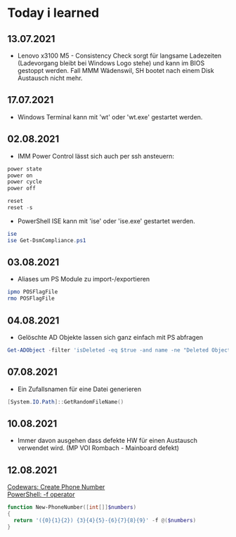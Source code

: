 # Today i learned

## 13.07.2021

- Lenovo x3100 M5 - Consistency Check sorgt für langsame Ladezeiten (Ladevorgang bleibt bei Windows Logo stehe) und kann im BIOS gestoppt werden. Fall MMM Wädenswil, SH bootet nach einem Disk Austausch nicht mehr.

## 17.07.2021

- Windows Terminal kann mit 'wt' oder 'wt.exe' gestartet werden.

## 02.08.2021

- IMM Power Control lässt sich auch per ssh ansteuern:

```powershell
power state
power on
power cycle
power off

reset
reset -s
```

- PowerShell ISE kann mit 'ise' oder 'ise.exe' gestartet werden.

```powershell
ise
ise Get-DsmCompliance.ps1
```

## 03.08.2021

- Aliases um PS Module zu import-/exportieren

```powershell
ipmo POSFlagFile
rmo POSFlagFile
```

## 04.08.2021

- Gelöschte AD Objekte lassen sich ganz einfach mit PS abfragen

```powershell
Get-ADObject -filter 'isDeleted -eq $true -and name -ne "Deleted Objects"' -includeDeletedObjects
```

## 07.08.2021

- Ein Zufallsnamen für eine Datei generieren

```powershell
[System.IO.Path]::GetRandomFileName()
```

## 10.08.2021

- Immer davon ausgehen dass defekte HW für einen Austausch verwendet wird. (MP VOI Rombach - Mainboard defekt)

## 12.08.2021

[Codewars: Create Phone Number](https://www.codewars.com/kata/525f50e3b73515a6db000b83/powershell)
<br>
[PowerShell: -f operator](https://renenyffenegger.ch/notes/Windows/PowerShell/language/operator/f/index)

```powershell
function New-PhoneNumber([int[]]$numbers)
{
  return '({0}{1}{2}) {3}{4}{5}-{6}{7}{8}{9}' -f @($numbers)
}
```
